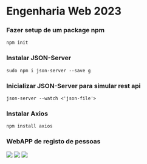 # Engenharia Web 2023

### Fazer setup de um package npm
````
npm init 
````
### Instalar JSON-Server 
````
sudo npm i json-server --save g
````
### Inicializar JSON-Server para simular rest api
````
json-server --watch <'json-file'>
````

### Instalar Axios  
````
npm install axios
````

### WebAPP de registo de pessoas
<img src="img/Captura de ecrã de 2023-03-04 13-34-59.png"/>
<img src="img/Captura de ecrã de 2023-03-04 12-15-02.png"/>
<img src="img/Captura de ecrã de 2023-03-04 12-15-47.png"/>
